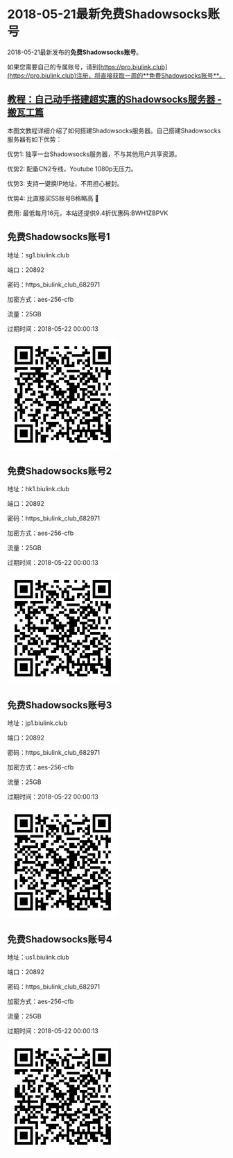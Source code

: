 # 2018-05-21最新**免费Shadowsocks账号**

2018-05-21最新发布的**免费Shadowsocks账号**。

如果您需要自己的专属账号，请到[https://pro.biulink.club](https://pro.biulink.club)注册，将直接获取一周的**免费Shadowsocks账号**。

## [教程：自己动手搭建超实惠的Shadowsocks服务器 - 搬瓦工篇](https://github.com/Biulink/ShadowsocksTutorials/blob/master/%E6%95%99%E6%82%A8%E8%87%AA%E5%B7%B1%E5%8A%A8%E6%89%8B%E6%90%AD%E5%BB%BA%E8%B6%85%E5%AE%9E%E6%83%A0%E7%9A%84Shadowsocks%E6%9C%8D%E5%8A%A1%E5%99%A8%20-%20%E6%90%AC%E7%93%A6%E5%B7%A5%E7%AF%87.md)
  
  本图文教程详细介绍了如何搭建Shadowsocks服务器。自己搭建Shadowsocks服务器有如下优势：

  优势1: 独享一台Shadowsocks服务器，不与其他用户共享资源。

  优势2: 配备CN2专线，Youtube 1080p无压力。

  优势3: 支持一键换IP地址，不用担心被封。

  优势4: 比直接买SS账号B格略高 🙂

  费用: 最低每月16元，本站还提供9.4折优惠码:BWH1ZBPVK  
## 免费Shadowsocks账号1

地址：sg1.biulink.club

端口：20892

密码：https_biulink_club_682971

加密方式：aes-256-cfb

流量：25GB

过期时间：2018-05-22 00:00:13

![免费Shadowsocks账号](../qrcode/6ab9f721-c0b6-467d-b2b5-d1cd9d5703df.png)

## 免费Shadowsocks账号2

地址：hk1.biulink.club

端口：20892

密码：https_biulink_club_682971

加密方式：aes-256-cfb

流量：25GB

过期时间：2018-05-22 00:00:13

![免费Shadowsocks账号](../qrcode/472339e0-e5db-45f9-9926-0066c99df78f.png)

## 免费Shadowsocks账号3

地址：jp1.biulink.club

端口：20892

密码：https_biulink_club_682971

加密方式：aes-256-cfb

流量：25GB

过期时间：2018-05-22 00:00:13

![免费Shadowsocks账号](../qrcode/6bdacc11-fc30-40be-abda-aa7051c3fa29.png)

## 免费Shadowsocks账号4

地址：us1.biulink.club

端口：20892

密码：https_biulink_club_682971

加密方式：aes-256-cfb

流量：25GB

过期时间：2018-05-22 00:00:13

![免费Shadowsocks账号](../qrcode/ec75f66b-bada-419f-896a-f90824454d46.png)

